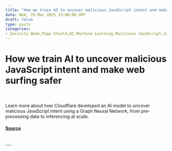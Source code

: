 ```yaml
---
title: "How we train AI to uncover malicious JavaScript intent and make web surfing safer"
date: Wed, 19 Mar 2025 13:00:00 GMT
draft: false
type: posts
categories: 
- Security Week,Page Shield,AI,Machine Learning,Malicious JavaScript,JavaScript
---
```

# How we train AI to uncover malicious JavaScript intent and make web surfing safer

<br/>

<br/>
Learn more about how Cloudflare developed an AI model to uncover malicious JavaScript intent using a Graph Neural Network, from pre-processing data to inferencing at scale.

#### [Source](https://blog.cloudflare.com/how-we-train-ai-to-uncover-malicious-javascript-intent-and-make-web-surfing-safer/)

<br/>
---
